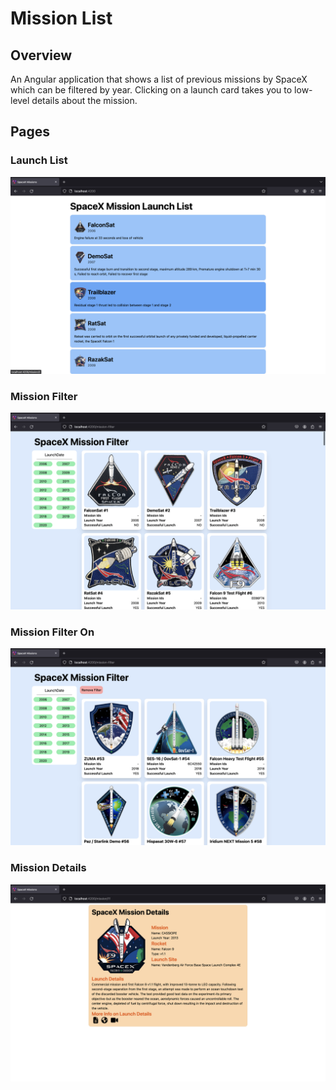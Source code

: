 # Mission List

## Overview

An Angular application that shows a list of previous missions by SpaceX which can be filtered by year.
Clicking on a launch card takes you to low-level details about the mission.

## Pages

### Launch List

![Launch List](/docs/launch-list.png)

### Mission Filter

![Mission Filter](/docs/mission-filter.png)

### Mission Filter On

![Mission Filter On](/docs/mission-filter-on.png)

### Mission Details

![Mission Details](/docs/mission-details.png)
